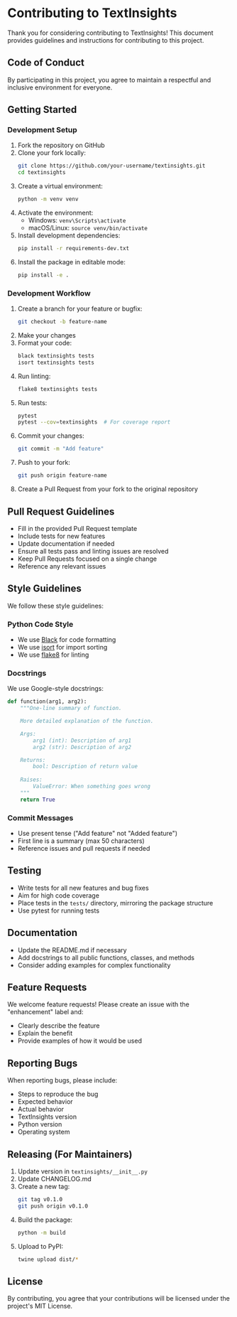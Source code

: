 # Contributing to TextInsights

Thank you for considering contributing to TextInsights! This document provides guidelines and instructions for contributing to this project.

## Code of Conduct

By participating in this project, you agree to maintain a respectful and inclusive environment for everyone.

## Getting Started

### Development Setup

1. Fork the repository on GitHub
2. Clone your fork locally:
   ```bash
   git clone https://github.com/your-username/textinsights.git
   cd textinsights
   ```
3. Create a virtual environment:
   ```bash
   python -m venv venv
   ```
4. Activate the environment:
   - Windows: `venv\Scripts\activate`
   - macOS/Linux: `source venv/bin/activate`
5. Install development dependencies:
   ```bash
   pip install -r requirements-dev.txt
   ```
6. Install the package in editable mode:
   ```bash
   pip install -e .
   ```

### Development Workflow

1. Create a branch for your feature or bugfix:
   ```bash
   git checkout -b feature-name
   ```
2. Make your changes
3. Format your code:
   ```bash
   black textinsights tests
   isort textinsights tests
   ```
4. Run linting:
   ```bash
   flake8 textinsights tests
   ```
5. Run tests:
   ```bash
   pytest
   pytest --cov=textinsights  # For coverage report
   ```
6. Commit your changes:
   ```bash
   git commit -m "Add feature"
   ```
7. Push to your fork:
   ```bash
   git push origin feature-name
   ```
8. Create a Pull Request from your fork to the original repository

## Pull Request Guidelines

- Fill in the provided Pull Request template
- Include tests for new features
- Update documentation if needed
- Ensure all tests pass and linting issues are resolved
- Keep Pull Requests focused on a single change
- Reference any relevant issues

## Style Guidelines

We follow these style guidelines:

### Python Code Style

- We use [Black](https://black.readthedocs.io/) for code formatting
- We use [isort](https://pycqa.github.io/isort/) for import sorting
- We use [flake8](https://flake8.pycqa.org/) for linting

### Docstrings

We use Google-style docstrings:

```python
def function(arg1, arg2):
    """One-line summary of function.

    More detailed explanation of the function.

    Args:
        arg1 (int): Description of arg1
        arg2 (str): Description of arg2

    Returns:
        bool: Description of return value
        
    Raises:
        ValueError: When something goes wrong
    """
    return True
```

### Commit Messages

- Use present tense ("Add feature" not "Added feature")
- First line is a summary (max 50 characters)
- Reference issues and pull requests if needed

## Testing

- Write tests for all new features and bug fixes
- Aim for high code coverage
- Place tests in the `tests/` directory, mirroring the package structure
- Use pytest for running tests

## Documentation

- Update the README.md if necessary
- Add docstrings to all public functions, classes, and methods
- Consider adding examples for complex functionality

## Feature Requests

We welcome feature requests! Please create an issue with the "enhancement" label and:

- Clearly describe the feature
- Explain the benefit
- Provide examples of how it would be used

## Reporting Bugs

When reporting bugs, please include:

- Steps to reproduce the bug
- Expected behavior
- Actual behavior
- TextInsights version
- Python version
- Operating system

## Releasing (For Maintainers)

1. Update version in `textinsights/__init__.py`
2. Update CHANGELOG.md
3. Create a new tag:
   ```bash
   git tag v0.1.0
   git push origin v0.1.0
   ```
4. Build the package:
   ```bash
   python -m build
   ```
5. Upload to PyPI:
   ```bash
   twine upload dist/*
   ```

## License

By contributing, you agree that your contributions will be licensed under the project's MIT License.